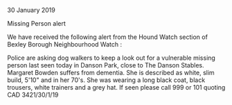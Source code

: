 30 January 2019

Missing Person alert

We have received the following alert from the Hound Watch section of Bexley Borough Neighbourhood Watch :

Police are asking dog walkers to keep a look out for a vulnerable missing person last seen today in Danson Park, close to The Danson Stables. Margaret Bowden suffers from dementia. She is described as white, slim build, 5'10" and in her 70's. She was wearing a long black coat, black trousers, white trainers and a grey hat. If seen please call 999 or 101 quoting CAD 3421/30/1/19
